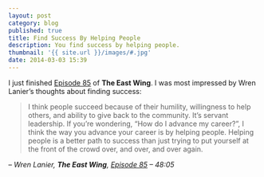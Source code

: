 ```yaml
---
layout: post
category: blog
published: true
title: Find Success By Helping People
description: You find success by helping people.
thumbnail: '{{ site.url }}/images/#.jpg'
date: 2014-03-03 15:39
---
```

I just finished [Episode 85](http://5by5.tv/eastwing/85) of __The East Wing__. I was most impressed by Wren Lanier’s thoughts about finding success:

> I think people succeed because of their humility, willingness to help others, and ability to give back to the community. It’s servant leadership. If you’re wondering, “How do I advance my career?”, I think the way you advance your career is by helping people. Helping people is a better path to success than just trying to put yourself at the front of the crowd over, and over, and over again.

_– Wren Lanier, **The East Wing**, [Episode 85](http://5by5.tv/eastwing/85) – 48:05_